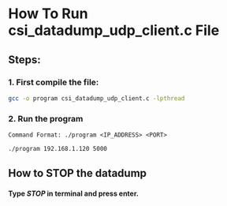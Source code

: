 # How To Run csi_datadump_udp_client.c File

## Steps:
### 1. First compile the file:
```bash
gcc -o program csi_datadump_udp_client.c -lpthread
```

### 2. Run the program 
    Command Format: ./program <IP_ADDRESS> <PORT>
```bash
./program 192.168.1.120 5000
```

## How to STOP the datadump
#### Type *STOP* in terminal and press enter.